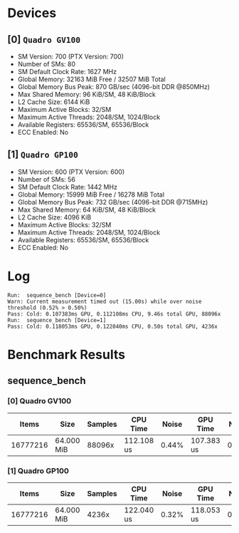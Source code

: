 # Devices

## [0] `Quadro GV100`
* SM Version: 700 (PTX Version: 700)
* Number of SMs: 80
* SM Default Clock Rate: 1627 MHz
* Global Memory: 32163 MiB Free / 32507 MiB Total
* Global Memory Bus Peak: 870 GB/sec (4096-bit DDR @850MHz)
* Max Shared Memory: 96 KiB/SM, 48 KiB/Block
* L2 Cache Size: 6144 KiB
* Maximum Active Blocks: 32/SM
* Maximum Active Threads: 2048/SM, 1024/Block
* Available Registers: 65536/SM, 65536/Block
* ECC Enabled: No

## [1] `Quadro GP100`
* SM Version: 600 (PTX Version: 600)
* Number of SMs: 56
* SM Default Clock Rate: 1442 MHz
* Global Memory: 15999 MiB Free / 16278 MiB Total
* Global Memory Bus Peak: 732 GB/sec (4096-bit DDR @715MHz)
* Max Shared Memory: 64 KiB/SM, 48 KiB/Block
* L2 Cache Size: 4096 KiB
* Maximum Active Blocks: 32/SM
* Maximum Active Threads: 2048/SM, 1024/Block
* Available Registers: 65536/SM, 65536/Block
* ECC Enabled: No

# Log

```
Run:  sequence_bench [Device=0]
Warn: Current measurement timed out (15.00s) while over noise threshold (0.52% > 0.50%)
Pass: Cold: 0.107383ms GPU, 0.112108ms CPU, 9.46s total GPU, 88096x
Run:  sequence_bench [Device=1]
Pass: Cold: 0.118053ms GPU, 0.122040ms CPU, 0.50s total GPU, 4236x
```

# Benchmark Results

## sequence_bench

### [0] Quadro GV100

|  Items   |    Size    | Samples |  CPU Time  | Noise |  GPU Time  | Noise |  Elem/s  | GlobalMem BW | BWPeak |
|----------|------------|---------|------------|-------|------------|-------|----------|--------------|--------|
| 16777216 | 64.000 MiB |  88096x | 112.108 us | 0.44% | 107.383 us | 0.52% | 156.238G | 624.951 GB/s | 71.80% |

### [1] Quadro GP100

|  Items   |    Size    | Samples |  CPU Time  | Noise |  GPU Time  | Noise |  Elem/s  | GlobalMem BW | BWPeak |
|----------|------------|---------|------------|-------|------------|-------|----------|--------------|--------|
| 16777216 | 64.000 MiB |   4236x | 122.040 us | 0.32% | 118.053 us | 0.31% | 142.116G | 568.464 GB/s | 77.64% |

